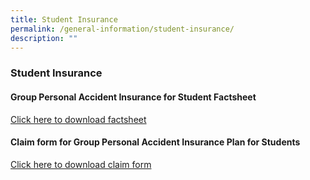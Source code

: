 ```yaml
---
title: Student Insurance
permalink: /general-information/student-insurance/
description: ""
---
```

### Student Insurance

#### Group Personal Accident Insurance for Student Factsheet

[Click here to download factsheet](/files/GPA%20Product%20Fact%20Sheet%202020.pdf)

 

#### Claim form for Group Personal Accident Insurance Plan for Students  

[Click here to download claim form](/files/claimform.pdf)